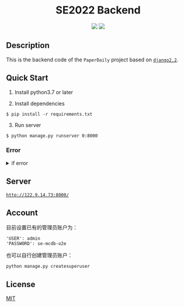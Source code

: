 <h1 align="center">SE2022 Backend</h1>
<div align="center">

  [![](https://img.shields.io/badge/Django-092E20?style=for-the-badge&logo=django&logoColor=green
)](https://www.djangoproject.com/)     [![](https://img.shields.io/badge/License-MIT-9cf?style=for-the-badge)](./LICENSE)</div>

## Description

This is the backend code of the `PaperDaily` project based on [`django2.2`](https://docs.djangoproject.com/en/2.2/).

## Quick Start

1. Install python3.7 or later

2. Install dependencies

```
$ pip install -r requirements.txt
```

3. Run server 

```
$ python manage.py runserver 0:8000
```

### Error

  
<details><summary>if error</summary>
   
```
File "/home/admin/.local/lib/python3.7/site-packages/django/db/backends/mysql/operations.py", line 146, in last_executed_query
    query = query.decode(errors='replace')
AttributeError: 'str' object has no attribute 'decode'
```
则注释掉该文件的`145-146`行
```
145         # if query is not None:
146         # query = query.decode(errors='replace')
147         return query
```

</details>

## Server

[`http://122.9.14.73:8000/`](http://122.9.14.73:8000/)

## Account

目前设置已有的管理员账户为：

```
'USER': admin
'PASSWORD': se-mcdb-o2e
```

也可以自行创建管理员账户：

```
python manage.py createsuperuser
```

## License

[MIT](./LICENSE)



